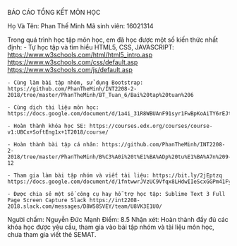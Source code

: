 ﻿BÁO CÁO TỔNG KẾT MÔN HỌC

Họ Và Tên: Phan Thế Minh Mã sinh viên: 16021314

Trong quá trình học tập môn học, em đã học được một số kiến thức nhất định: 
	- Tự học tập và tìm hiểu HTML5, CSS, JAVASCRIPT: https://www.w3schools.com/html/html5_intro.asp https://www.w3schools.com/css/default.asp https://www.w3schools.com/js/default.asp

	- Cùng làm bài tập nhóm, sử dụng Bootstrap: https://github.com/PhanTheMinh/INT2208-2-2018/tree/master/PhanTheMinh/BT_Tuan_6/Bai%20tap%20tuan%206

	- Cùng dịch tài liệu môn học: https://docs.google.com/document/d/1a4i_31R8WBUAnF91syr1FwBpKoAiTY6rEJt1xWjb74M/edit#heading=h.nzv2vaiffe4k

	- Hoàn thành khóa học SE: https://courses.edx.org/courses/course-v1:UBCx+SoftEng1x+1T2018/course/

	- Hoàn thành bài tập cá nhân: https://github.com/PhanTheMinh/INT2208-2-2018/tree/master/PhanTheMinh/B%C3%A0i%20t%E1%BA%ADp%20tu%E1%BA%A7n%209-12

	- Tham gia làm bài tập nhóm và viết tài liệu: https://bit.ly/2jEptzq https://docs.google.com/document/d/1fntwwrJVzUC9Vfqx8LHdwIIeScxGGPm41Fyz1c6uYR8/edit

	- Được chia sẻ một số công cụ hay hỗ trợ học tập: Sublime Text 3 Full Page Screen Capture Slack https://int2208-2018.slack.com/messages/D8W58SVEY/team/U8VK3E1U0/

Người chấm: Nguyễn Đức Mạnh
Điểm: 8.5
Nhận xét: Hoàn thành đầy đủ các khóa học được yêu cầu, tham gia vào bài tập nhóm và tài liệu môn học, chưa tham gia viết thẻ SEMAT.
